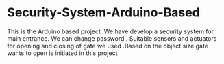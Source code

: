 # Security-System-Arduino-Based
This is the Arduino based project .We have develop a security system for main entrance. We can change password . Suitable sensors and actuators for opening and closing of gate we used .Based on the object size gate wants to open is initiated in this project
